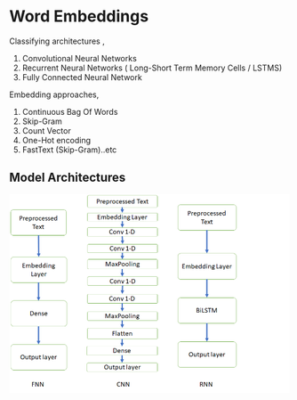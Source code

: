 # Word Embeddings

Classifying architectures ,

1. Convolutional Neural Networks
2. Recurrent Neural Networks ( Long-Short Term Memory Cells / LSTMS)
3. Fully Connected Neural Network

Embedding approaches,
1. Continuous Bag Of Words
2. Skip-Gram
3. Count Vector
3. One-Hot encoding
4. FastText (Skip-Gram)..etc

## Model Architectures

![Model Architectures](https://github.com/TejaSreenivas/Word_Embeddings/blob/master/nnarch.png)


